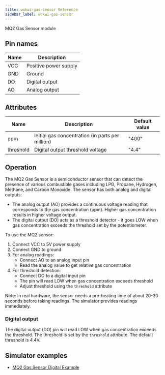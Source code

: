 ```yaml
---
title: wokwi-gas-sensor Reference
sidebar_label: wokwi-gas-sensor
---
```


MQ2 Gas Sensor module

<wokwi-gas-sensor />

## Pin names

| Name | Description           |
| ---- | --------------------- |
| VCC  | Positive power supply |
| GND  | Ground                |
| DO   | Digital output        |
| AO   | Analog output         |

## Attributes

| Name      | Description                                      | Default value |
| --------- | ------------------------------------------------ | ------------- |
| ppm       | Initial gas concentration (in parts per million) | "400"         |
| threshold | Digital output threshold voltage                 | "4.4"         |

## Operation

The MQ2 Gas Sensor is a semiconductor sensor that can detect the presence of various combustible gases including LPG, Propane, Hydrogen, Methane, and Carbon Monoxide. The sensor has both analog and digital outputs:

- The analog output (AO) provides a continuous voltage reading that corresponds to the gas concentration (ppm). Higher gas concentration results in higher voltage output.
- The digital output (DO) acts as a threshold detector - it goes LOW when gas concentration exceeds the threshold set by the potentiometer.

To use the MQ2 sensor:

1. Connect VCC to 5V power supply
2. Connect GND to ground
3. For analog readings:
   - Connect AO to an analog input pin
   - Read the analog value to get relative gas concentration
4. For threshold detection:
   - Connect DO to a digital input pin
   - The pin will read LOW when gas concentration exceeds threshold
   - Adjust threshold using the `threshold` attribute

Note: In real hardware, the sensor needs a pre-heating time of about 20-30 seconds before taking readings. The simulator provides readings immediately.


### Digital output

The digital output (DO) pin will read LOW when gas concentration exceeds the threshold. The threshold is set by the `threshold` attribute. The default threshold is 4.4V.


## Simulator examples

- [MQ2 Gas Sensor Digital Example](https://wokwi.com/projects/424318978955716609)
